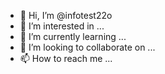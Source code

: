- 👋 Hi, I’m @infotest22o
- 👀 I’m interested in ...
- 🌱 I’m currently learning ...
- 💞️ I’m looking to collaborate on ...
- 📫 How to reach me ...

<!---
infotest22o/infotest22o is a ✨ special ✨ repository because its `README.md` (this file) appears on your GitHub profile.
You can click the Preview link to take a look at your changes.
--->
